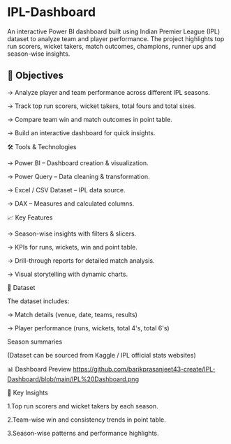 # IPL-Dashboard
An interactive Power BI dashboard built using Indian Premier League (IPL) dataset to analyze team and player performance. The project highlights top run scorers, wicket takers, match outcomes, champions, runner ups and season-wise insights.

## 🎯 Objectives

-> Analyze player and team performance across different IPL seasons.

-> Track top run scorers, wicket takers, total fours and total sixes.

-> Compare team win and match outcomes in point table.

-> Build an interactive dashboard for quick insights.


🛠️ Tools & Technologies

-> Power BI – Dashboard creation & visualization.

-> Power Query – Data cleaning & transformation.

-> Excel / CSV Dataset – IPL data source.

-> DAX – Measures and calculated columns.


📈 Key Features

-> Season-wise insights with filters & slicers.

-> KPIs for runs, wickets, win  and point table.

-> Drill-through reports for detailed match analysis.

-> Visual storytelling with dynamic charts.


📂 Dataset

The dataset includes:

-> Match details (venue, date, teams, results)

-> Player performance (runs, wickets, total 4's, total 6's)


Season summaries

(Dataset can be sourced from Kaggle / IPL official stats websites)


📊 Dashboard Preview
https://github.com/barikprasanjeet43-create/IPL-Dashboard/blob/main/IPL%20Dashboard.png


📌 Key Insights

1.Top run scorers and wicket takers by each season.

2.Team-wise win  and consistency trends in point table.

3.Season-wise patterns and performance highlights.
